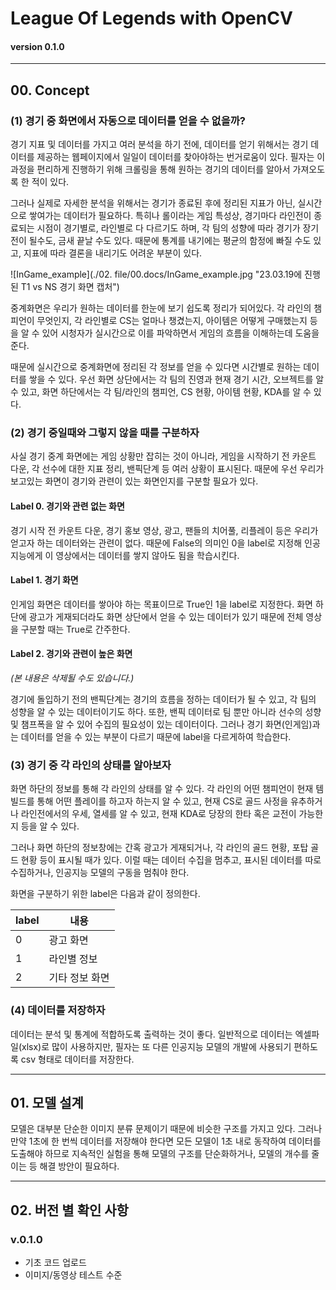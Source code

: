 # League Of Legends with OpenCV
#### version 0.1.0
---
## 00. Concept
### (1) 경기 중 화면에서 자동으로 데이터를 얻을 수 없을까?

경기 지표 및 데이터를 가지고 여러 분석을 하기 전에, 데이터를 얻기 위해서는 경기 데이터를 제공하는 웹페이지에서 일일이 데이터를 찾아야하는 번거로움이 있다. 필자는 이 과정을 편리하게 진행하기 위해 크롤링을 통해 원하는 경기의 데이터를 알아서 가져오도록 한 적이 있다.

그러나 실제로 자세한 분석을 위해서는 경기가 종료된 후에 정리된 지표가 아닌, 실시간으로 쌓여가는 데이터가 필요하다. 특히나 롤이라는 게임 특성상, 경기마다 라인전이 종료되는 시점이 경기별로, 라인별로 다 다르기도 하며, 각 팀의 성향에 따라 경기가 장기전이 될수도, 금새 끝날 수도 있다. 때문에 통계를 내기에는 평균의 함정에 빠질 수도 있고, 지표에 따라 결론을 내리기도 어려운 부분이 있다.

![InGame_example](./02. file/00.docs/InGame_example.jpg "23.03.19에 진행된 T1 vs NS 경기 화면 캡처")

중계화면은 우리가 원하는 데이터를 한눈에 보기 쉽도록 정리가 되어있다. 각 라인의 챔피언이 무엇인지, 각 라인별로 CS는 얼마나 챙겼는지, 아이템은 어떻게 구매했는지 등을 알 수 있어 시청자가 실시간으로 이를 파악하면서 게임의 흐름을 이해하는데 도움을 준다.

때문에 실시간으로 중계화면에 정리된 각 정보를 얻을 수 있다면 시간별로 원하는 데이터를 쌓을 수 있다. 우선 화면 상단에서는 각 팀의 진영과 현재 경기 시간, 오브젝트를 알 수 있고, 화면 하단에서는 각 팀/라인의 챔피언, CS 현황, 아이템 현황, KDA를 알 수 있다.

### (2) 경기 중일때와 그렇지 않을 때를 구분하자

사실 경기 중계 화면에는 게임 상황만 잡히는 것이 아니라, 게임을 시작하기 전 카운트 다운, 각 선수에 대한 지표 정리, 밴픽단계 등 여러 상황이 표시된다. 때문에 우선 우리가 보고있는 화면이 경기와 관련이 있는 화면인지를 구분할 필요가 있다.

#### Label 0. 경기와 관련 없는 화면

경기 시작 전 카운트 다운, 경기 홍보 영상, 광고, 팬들의 치어풀, 리플레이 등은 우리가 얻고자 하는 데이터와는 관련이 없다. 때문에 False의 의미인 0을 label로 지정해 인공지능에게 이 영상에서는 데이터를 쌓지 않아도 됨을 학습시킨다.

#### Label 1. 경기 화면

인게임 화면은 데이터를 쌓아야 하는 목표이므로 True인 1을 label로 지정한다. 화면 하단에 광고가 게재되더라도 화면 상단에서 얻을 수 있는 데이터가 있기 때문에 전체 영상을 구분할 때는 True로 간주한다.

#### Label 2. 경기와 관련이 높은 화면

*(본 내용은 삭제될 수도 있습니다.)*

경기에 돌입하기 전의 밴픽단계는 경기의 흐름을 정하는 데이터가 될 수 있고, 각 팀의 성향을 알 수 있는 데이터이기도 하다. 또한, 밴픽 데이터로 팀 뿐만 아니라 선수의 성향 및 챔프폭을 알 수 있어 수집의 필요성이 있는 데이터이다. 그러나 경기 화면(인게임)과는 데이터를 얻을 수 있는 부분이 다르기 때문에 label을 다르게하여 학습한다.

### (3) 경기 중 각 라인의 상태를 알아보자

화면 하단의 정보를 통해 각 라인의 상태를 알 수 있다. 각 라인의 어떤 챔피언이 현재 템 빌드를 통해 어떤 플레이를 하고자 하는지 알 수 있고, 현재 CS로 골드 사정을 유추하거나 라인전에서의 우세, 열세를 알 수 있고, 현재 KDA로 당장의 한타 혹은 교전이 가능한지 등을 알 수 있다.

그러나 화면 하단의 정보창에는 간혹 광고가 게재되거나, 각 라인의 골드 현황, 포탑 골드 현황 등이 표시될 때가 있다. 이럴 때는 데이터 수집을 멈추고, 표시된 데이터를 따로 수집하거나, 인공지능 모델의 구동을 멈춰야 한다.

화면을 구분하기 위한 label은 다음과 같이 정의한다.

|label|내용|
|---|---|
|0|광고 화면|
|1|라인별 정보|
|2|기타 정보 화면|

### (4) 데이터를 저장하자

데이터는 분석 및 통계에 적합하도록 출력하는 것이 좋다. 일반적으로 데이터는 엑셀파일(xlsx)로 많이 사용하지만, 필자는 또 다른 인공지능 모델의 개발에 사용되기 편하도록 csv 형태로 데이터를 저장한다.

---

## 01. 모델 설계

모델은 대부분 단순한 이미지 분류 문제이기 때문에 비슷한 구조를 가지고 있다. 그러나 만약 1초에 한 번씩 데이터를 저장해야 한다면 모든 모델이 1초 내로 동작하여 데이터를 도출해야 하므로 지속적인 실험을 통해 모델의 구조를 단순화하거나, 모델의 개수를 줄이는 등 해결 방안이 필요하다.

---

## 02. 버전 별 확인 사항

### v.0.1.0
- 기초 코드 업로드
- 이미지/동영상 테스트 수준